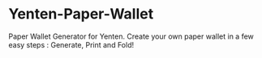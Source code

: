 # Yenten-Paper-Wallet
Paper Wallet Generator for Yenten. Create your own paper wallet in a few easy steps : Generate, Print and Fold!
